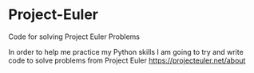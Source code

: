 # Project-Euler
Code for solving Project Euler Problems

In order to help me practice my Python skills I am going to try and write code to solve problems from Project Euler
https://projecteuler.net/about
